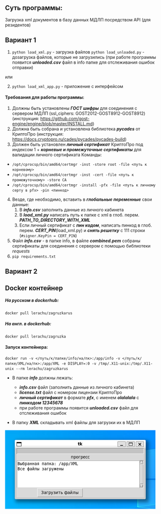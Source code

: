 ## Суть программы:
Загрузка xml документов в базу данных МДЛП посредством API (для резидентов)

## Вариант 1
1. `python load_xml.py` - загрузка файлов
       `python load_unloaded.py` - дозагрузка файлов, которые не загрузились (при работе программы появится ___unloaded.csv___ файл в info папке для отслеживания ошибок отправки)

или

2. `python load_xml_app.py` - приложение с интерфейсом

#### Требования для работы программы:
1. Должны быть установлены ***ГОСТ шифры*** для соединения с сервером МДЛП (ssl_ciphers: GOST2012-GOST8912-GOST8912) (инструкция: <https://github.com/gost-engine/engine/blob/master/INSTALL.md>)
2. Должна быть собрана и установлена библиотека ***pycades*** от КриптоПро (инструкция: <https://docs.cryptopro.ru/cades/pycades/pycades-build>)
3. Должен быть установлен ***личный сертификат*** КриптоПро под индексом 1 + ***корневые и промежуточные сертификаты*** для валидации личного сертификата 
Команды:
- `/opt/cprocsp/bin/amd64/certmgr -inst -store root -file <путь к корневому>`
- `/opt/cprocsp/bin/amd64/certmgr -inst -cert -file <путь к промежуточному> -store CA`
- `/opt/cprocsp/bin/amd64/certmgr -install -pfx -file <путь к личному серту в pfx> -pin <пинкод>`
4. Везде, где необходимо, вставить в ***глобальные переменные*** свои данные:
    1. В ___info.csv___ заполнить данные из личного кабинета
    2. В ___load_xml.py___ написать путь к папке с xml в глоб. перем. ___PATH_TO_DIRECTORY_WITH_XML___
    3. Если личный сертификат с ___пин кодом___, написать пинкод в глоб. перем. ___CERT_PIN___(load_xml.py) и ___снять решетку___ с 111 строки (`#signer.KeyPin = CERT_PIN`)
5. Файл ___info.csv___ - в папке info, в файле ___combined.pem___ собраны сертификаты для соединения с сервером с помощью библиотеки _requests_
6. `pip requirements.txt`

## Вариант 2
## Docker контейнер
##### На русском в dockerhub:
`docker pull lerachu/zagruzkarus`
##### На англ. в dockerhub:
`docker pull lerachu/zagruzka`

#### Запуск контейнера:
`docker run -v </путь/к/папке/info/на/пк>:/app/info -v </путь/к/папке/XML/на/пк>:/app/XML -e DISPLAY=:0 -v /tmp/.X11-unix:/tmp/.X11-unix --rm lerachu/zagruzkarus`

- В папке ___info___ должны лежать:
    - ___info.csv___ файл (заполнить данные из личного кабинета)
    - ___license.txt___ файл с номером лицензии КриптоПро
    - ___личный сертификат___ в формате ___pfx___, с именем ___olalalala___ с ___пинкодом 12345678___
    - при работе программы появится ___unloaded.csv___ файл для отслеживания ошибок

- В папку ___XML___ складывать xml файлы для загрузки их в МДЛП

![окно](https://github.com/lerachu/mdlp-doc-loading/blob/main/%D0%BE%D0%BA%D0%BD%D0%BE.png)
